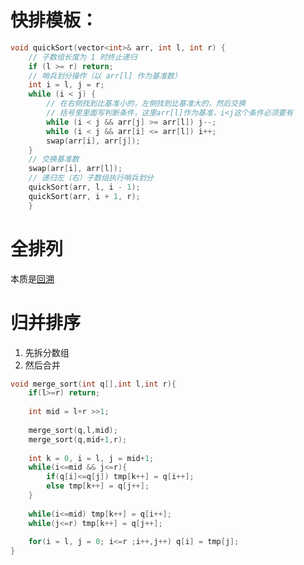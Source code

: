 # 快排模板：
```c++
void quickSort(vector<int>& arr, int l, int r) {
	// 子数组长度为 1 时终止递归
	if (l >= r) return;
	// 哨兵划分操作（以 arr[l] 作为基准数）
	int i = l, j = r;
	while (i < j) {
		// 在右侧找到比基准小的，左侧找到比基准大的，然后交换
		// 括号里里面写判断条件，这里arr[l]作为基准，i<j这个条件必须要有
		while (i < j && arr[j] >= arr[l]) j--;
		while (i < j && arr[i] <= arr[l]) i++;
		swap(arr[i], arr[j]);
	}
	// 交换基准数
	swap(arr[i], arr[l]);
	// 递归左（右）子数组执行哨兵划分
	quickSort(arr, l, i - 1);
	quickSort(arr, i + 1, r);
    }
```

# 全排列

本质是[回溯](./%E5%9B%9E%E6%BA%AF-%E7%BB%84%E5%90%88%E6%8E%92%E5%88%97%E7%B1%BB%E9%97%AE%E9%A2%98.md)

# 归并排序
1. 先拆分数组
2. 然后合并
```c++
void merge_sort(int q[],int l,int r){
	if(l>=r) return;
	
	int mid = l+r >>1;
	
	merge_sort(q,l,mid);
	merge_sort(q,mid+1,r);
	
	int k = 0, i = l, j = mid+1;
	while(i<=mid && j<=r){
		if(q[i]<=q[j]) tmp[k++] = q[i++];
		else tmp[k++] = q[j++];
	}
	
	while(i<=mid) tmp[k++] = q[i++];
	while(j<=r) tmp[k++] = q[j++];
	
	for(i = l, j = 0; i<=r ;i++,j++) q[i] = tmp[j];		
}
```